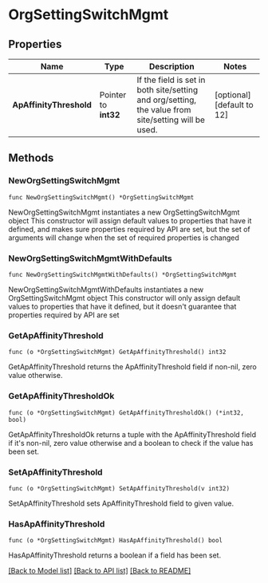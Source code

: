 # OrgSettingSwitchMgmt

## Properties

Name | Type | Description | Notes
------------ | ------------- | ------------- | -------------
**ApAffinityThreshold** | Pointer to **int32** | If the field is set in both site/setting and org/setting, the value from site/setting will be used. | [optional] [default to 12]

## Methods

### NewOrgSettingSwitchMgmt

`func NewOrgSettingSwitchMgmt() *OrgSettingSwitchMgmt`

NewOrgSettingSwitchMgmt instantiates a new OrgSettingSwitchMgmt object
This constructor will assign default values to properties that have it defined,
and makes sure properties required by API are set, but the set of arguments
will change when the set of required properties is changed

### NewOrgSettingSwitchMgmtWithDefaults

`func NewOrgSettingSwitchMgmtWithDefaults() *OrgSettingSwitchMgmt`

NewOrgSettingSwitchMgmtWithDefaults instantiates a new OrgSettingSwitchMgmt object
This constructor will only assign default values to properties that have it defined,
but it doesn't guarantee that properties required by API are set

### GetApAffinityThreshold

`func (o *OrgSettingSwitchMgmt) GetApAffinityThreshold() int32`

GetApAffinityThreshold returns the ApAffinityThreshold field if non-nil, zero value otherwise.

### GetApAffinityThresholdOk

`func (o *OrgSettingSwitchMgmt) GetApAffinityThresholdOk() (*int32, bool)`

GetApAffinityThresholdOk returns a tuple with the ApAffinityThreshold field if it's non-nil, zero value otherwise
and a boolean to check if the value has been set.

### SetApAffinityThreshold

`func (o *OrgSettingSwitchMgmt) SetApAffinityThreshold(v int32)`

SetApAffinityThreshold sets ApAffinityThreshold field to given value.

### HasApAffinityThreshold

`func (o *OrgSettingSwitchMgmt) HasApAffinityThreshold() bool`

HasApAffinityThreshold returns a boolean if a field has been set.


[[Back to Model list]](../README.md#documentation-for-models) [[Back to API list]](../README.md#documentation-for-api-endpoints) [[Back to README]](../README.md)


